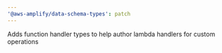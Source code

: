 ```yaml
---
'@aws-amplify/data-schema-types': patch
---
```


Adds function handler types to help author lambda handlers for custom operations
